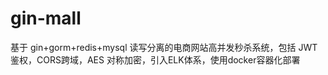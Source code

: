 # gin-mall
基于 gin+gorm+redis+mysql 读写分离的电商网站高并发秒杀系统，包括 JWT 鉴权，CORS跨域，AES 对称加密，引入ELK体系，使用docker容器化部署
